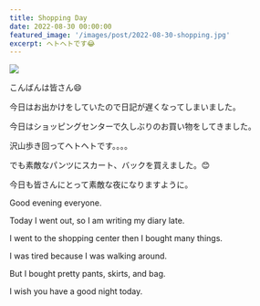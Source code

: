 ```yaml
---
title: Shopping Day
date: 2022-08-30 00:00:00
featured_image: '/images/post/2022-08-30-shopping.jpg'
excerpt: ヘトヘトです😂
---
```


![](https://yutarochan.github.io/yurumina/images/post/2022-08-30-shopping.jpg)

こんばんは皆さん😄

今日はお出かけをしていたので日記が遅くなってしまいました。

今日はショッピングセンターで久しぶりのお買い物をしてきました。

沢山歩き回ってヘトヘトです。。。。

でも素敵なパンツにスカート、バックを買えました。😊

今日も皆さんにとって素敵な夜になりますように。


Good evening everyone. 

Today I went out, so I am writing my diary late. 

I went to the shopping center then I bought many things. 

I was tired because I was walking around. 

But I bought pretty pants, skirts, and bag. 

I wish you have a good night today. 
